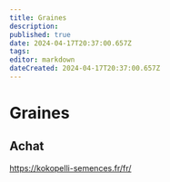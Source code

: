 ```yaml
---
title: Graines
description: 
published: true
date: 2024-04-17T20:37:00.657Z
tags: 
editor: markdown
dateCreated: 2024-04-17T20:37:00.657Z
---
```


# Graines

## Achat

<https://kokopelli-semences.fr/fr/>
